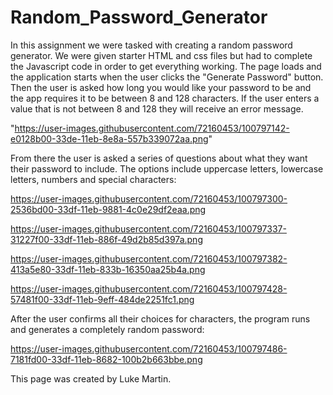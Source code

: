 # Random_Password_Generator

In this assignment we were tasked with creating a random password generator. We were given starter HTML and css files but had to complete the Javascript code in order to get everything working. The page loads and the application starts when the user clicks the "Generate Password" button. Then the user is asked how long you would like your password to be and the app requires it to be between 8 and 128 characters. If the user enters a value that is not between 8 and 128 they will receive an error message.


"https://user-images.githubusercontent.com/72160453/100797142-e0128b00-33de-11eb-8e8a-557b339072aa.png"


From there the user is asked a series of questions about what they want their password to include. The options include uppercase letters, lowercase letters, numbers and special characters:

 https://user-images.githubusercontent.com/72160453/100797300-2536bd00-33df-11eb-9881-4c0e29df2eaa.png

 https://user-images.githubusercontent.com/72160453/100797337-31227f00-33df-11eb-886f-49d2b85d397a.png

 https://user-images.githubusercontent.com/72160453/100797382-413a5e80-33df-11eb-833b-16350aa25b4a.png  

 https://user-images.githubusercontent.com/72160453/100797428-57481f00-33df-11eb-9eff-484de2251fc1.png

 After the user confirms all their choices for characters, the program runs and generates a completely random password:

 https://user-images.githubusercontent.com/72160453/100797486-7181fd00-33df-11eb-8682-100b2b663bbe.png

 This page was created by Luke Martin.
